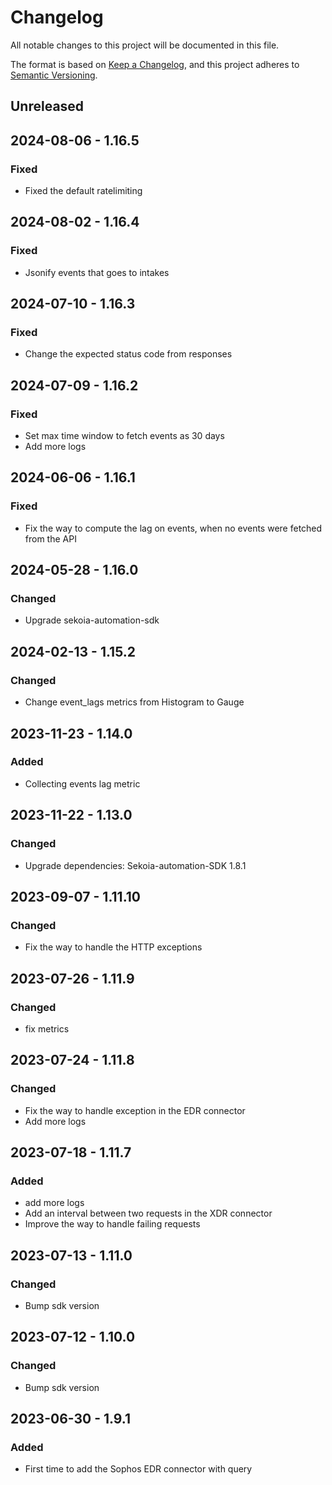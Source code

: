 # Changelog

All notable changes to this project will be documented in this file.

The format is based on [Keep a Changelog](https://keepachangelog.com/en/1.0.0/),
and this project adheres to [Semantic Versioning](https://semver.org/spec/v2.0.0.html).

## Unreleased

## 2024-08-06 - 1.16.5

### Fixed

- Fixed the default ratelimiting

## 2024-08-02 - 1.16.4

### Fixed

- Jsonify events that goes to intakes

## 2024-07-10 - 1.16.3

### Fixed

- Change the expected status code from responses

## 2024-07-09 - 1.16.2

### Fixed

- Set max time window to fetch events as 30 days
- Add more logs

## 2024-06-06 - 1.16.1

### Fixed

- Fix the way to compute the lag on events, when no events were fetched from the API

## 2024-05-28 - 1.16.0

### Changed

- Upgrade sekoia-automation-sdk

## 2024-02-13 - 1.15.2

### Changed

- Change event_lags metrics from Histogram to Gauge

## 2023-11-23 - 1.14.0

### Added

- Collecting events lag metric

## 2023-11-22 - 1.13.0

### Changed

- Upgrade dependencies: Sekoia-automation-SDK 1.8.1

## 2023-09-07 - 1.11.10

### Changed

- Fix the way to handle the HTTP exceptions

## 2023-07-26 - 1.11.9

### Changed

- fix metrics

## 2023-07-24 - 1.11.8

### Changed

- Fix the way to handle exception in the EDR connector
- Add more logs

## 2023-07-18 - 1.11.7

### Added

- add more logs
- Add an interval between two requests in the XDR connector
- Improve the way to handle failing requests

## 2023-07-13 - 1.11.0

### Changed

- Bump sdk version

## 2023-07-12 - 1.10.0

### Changed

- Bump sdk version

## 2023-06-30 - 1.9.1

### Added

- First time to add the Sophos EDR connector with query
